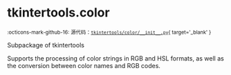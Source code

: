 # tkintertools.color

<small>:octicons-mark-github-16: 源代码：[`tkintertools/color/__init__.py`](https://github.com/Xiaokang2022/tkintertools/blob/3.0.0rc4/tkintertools/color/__init__.py){ target='_blank' }</small>

Subpackage of tkintertools

Supports the processing of color strings in RGB and HSL formats, as well as the
conversion between color names and RGB codes.


